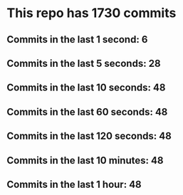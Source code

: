 # This repo has 1730 commits

## Commits in the last 1 second: 6
## Commits in the last 5 seconds: 28
## Commits in the last 10 seconds: 48
## Commits in the last 60 seconds: 48
## Commits in the last 120 seconds: 48
## Commits in the last 10 minutes: 48
## Commits in the last 1 hour: 48
